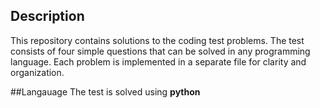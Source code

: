 ## Description
This repository contains solutions to the coding test problems. The test consists of four simple questions that can be solved in any programming language. 
Each problem is implemented in a separate file for clarity and organization.


##Langauage
The test is solved using **python**
